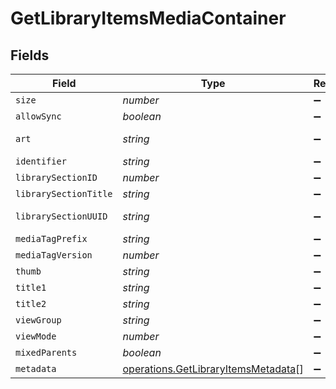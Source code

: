 # GetLibraryItemsMediaContainer


## Fields

| Field                                                                                      | Type                                                                                       | Required                                                                                   | Description                                                                                | Example                                                                                    |
| ------------------------------------------------------------------------------------------ | ------------------------------------------------------------------------------------------ | ------------------------------------------------------------------------------------------ | ------------------------------------------------------------------------------------------ | ------------------------------------------------------------------------------------------ |
| `size`                                                                                     | *number*                                                                                   | :heavy_minus_sign:                                                                         | N/A                                                                                        | 70                                                                                         |
| `allowSync`                                                                                | *boolean*                                                                                  | :heavy_minus_sign:                                                                         | N/A                                                                                        | true                                                                                       |
| `art`                                                                                      | *string*                                                                                   | :heavy_minus_sign:                                                                         | N/A                                                                                        | /:/resources/movie-fanart.jpg                                                              |
| `identifier`                                                                               | *string*                                                                                   | :heavy_minus_sign:                                                                         | N/A                                                                                        | com.plexapp.plugins.library                                                                |
| `librarySectionID`                                                                         | *number*                                                                                   | :heavy_minus_sign:                                                                         | N/A                                                                                        | 1                                                                                          |
| `librarySectionTitle`                                                                      | *string*                                                                                   | :heavy_minus_sign:                                                                         | N/A                                                                                        | Movies                                                                                     |
| `librarySectionUUID`                                                                       | *string*                                                                                   | :heavy_minus_sign:                                                                         | N/A                                                                                        | 322a231a-b7f7-49f5-920f-14c61199cd30                                                       |
| `mediaTagPrefix`                                                                           | *string*                                                                                   | :heavy_minus_sign:                                                                         | N/A                                                                                        | /system/bundle/media/flags/                                                                |
| `mediaTagVersion`                                                                          | *number*                                                                                   | :heavy_minus_sign:                                                                         | N/A                                                                                        | 1701731894                                                                                 |
| `thumb`                                                                                    | *string*                                                                                   | :heavy_minus_sign:                                                                         | N/A                                                                                        | /:/resources/movie.png                                                                     |
| `title1`                                                                                   | *string*                                                                                   | :heavy_minus_sign:                                                                         | N/A                                                                                        | Movies                                                                                     |
| `title2`                                                                                   | *string*                                                                                   | :heavy_minus_sign:                                                                         | N/A                                                                                        | Recently Released                                                                          |
| `viewGroup`                                                                                | *string*                                                                                   | :heavy_minus_sign:                                                                         | N/A                                                                                        | movie                                                                                      |
| `viewMode`                                                                                 | *number*                                                                                   | :heavy_minus_sign:                                                                         | N/A                                                                                        | 65592                                                                                      |
| `mixedParents`                                                                             | *boolean*                                                                                  | :heavy_minus_sign:                                                                         | N/A                                                                                        | true                                                                                       |
| `metadata`                                                                                 | [operations.GetLibraryItemsMetadata](../../models/operations/getlibraryitemsmetadata.md)[] | :heavy_minus_sign:                                                                         | N/A                                                                                        |                                                                                            |
